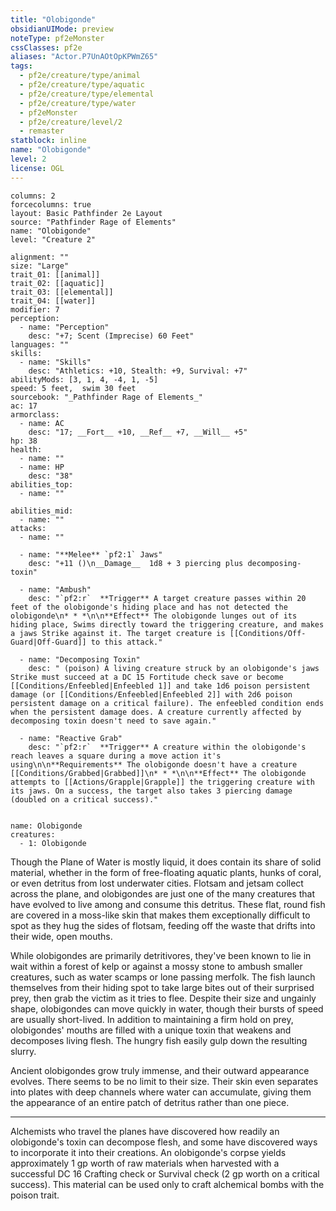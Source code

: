 ```yaml
---
title: "Olobigonde"
obsidianUIMode: preview
noteType: pf2eMonster
cssClasses: pf2e
aliases: "Actor.P7UnAOtOpKPWmZ65" 
tags:
  - pf2e/creature/type/animal
  - pf2e/creature/type/aquatic
  - pf2e/creature/type/elemental
  - pf2e/creature/type/water
  - pf2eMonster
  - pf2e/creature/level/2
  - remaster
statblock: inline
name: "Olobigonde"
level: 2
license: OGL
---
```


```statblock
columns: 2
forcecolumns: true
layout: Basic Pathfinder 2e Layout
source: "Pathfinder Rage of Elements"
name: "Olobigonde"
level: "Creature 2"

alignment: ""
size: "Large"
trait_01: [[animal]]
trait_02: [[aquatic]]
trait_03: [[elemental]]
trait_04: [[water]]
modifier: 7
perception:
  - name: "Perception"
    desc: "+7; Scent (Imprecise) 60 Feet"
languages: ""
skills:
  - name: "Skills"
    desc: "Athletics: +10, Stealth: +9, Survival: +7"
abilityMods: [3, 1, 4, -4, 1, -5]
speed: 5 feet,  swim 30 feet
sourcebook: "_Pathfinder Rage of Elements_"
ac: 17
armorclass:
  - name: AC
    desc: "17; __Fort__ +10, __Ref__ +7, __Will__ +5"
hp: 38
health:
  - name: ""
  - name: HP
    desc: "38"
abilities_top:
  - name: ""

abilities_mid:
  - name: ""
attacks:
  - name: ""

  - name: "**Melee** `pf2:1` Jaws"
    desc: "+11 ()\n__Damage__  1d8 + 3 piercing plus decomposing-toxin"

  - name: "Ambush"
    desc: "`pf2:r`  **Trigger** A target creature passes within 20 feet of the olobigonde's hiding place and has not detected the olobigonde\n* * *\n\n**Effect** The olobigonde lunges out of its hiding place, Swims directly toward the triggering creature, and makes a jaws Strike against it. The target creature is [[Conditions/Off-Guard|Off-Guard]] to this attack."

  - name: "Decomposing Toxin"
    desc: " (poison) A living creature struck by an olobigonde's jaws Strike must succeed at a DC 15 Fortitude check save or become [[Conditions/Enfeebled|Enfeebled 1]] and take 1d6 poison persistent damage (or [[Conditions/Enfeebled|Enfeebled 2]] with 2d6 poison persistent damage on a critical failure). The enfeebled condition ends when the persistent damage does. A creature currently affected by decomposing toxin doesn't need to save again."

  - name: "Reactive Grab"
    desc: "`pf2:r`  **Trigger** A creature within the olobigonde's reach leaves a square during a move action it's using\n\n**Requirements** The olobigonde doesn't have a creature [[Conditions/Grabbed|Grabbed]]\n* * *\n\n**Effect** The olobigonde attempts to [[Actions/Grapple|Grapple]] the triggering creature with its jaws. On a success, the target also takes 3 piercing damage (doubled on a critical success)."
 
```

```encounter-table
name: Olobigonde
creatures:
  - 1: Olobigonde
```



Though the Plane of Water is mostly liquid, it does contain its share of solid material, whether in the form of free-floating aquatic plants, hunks of coral, or even detritus from lost underwater cities. Flotsam and jetsam collect across the plane, and olobigondes are just one of the many creatures that have evolved to live among and consume this detritus. These flat, round fish are covered in a moss-like skin that makes them exceptionally difficult to spot as they hug the sides of flotsam, feeding off the waste that drifts into their wide, open mouths.

While olobigondes are primarily detritivores, they've been known to lie in wait within a forest of kelp or against a mossy stone to ambush smaller creatures, such as water scamps or lone passing merfolk. The fish launch themselves from their hiding spot to take large bites out of their surprised prey, then grab the victim as it tries to flee. Despite their size and ungainly shape, olobigondes can move quickly in water, though their bursts of speed are usually short-lived. In addition to maintaining a firm hold on prey, olobigondes' mouths are filled with a unique toxin that weakens and decomposes living flesh. The hungry fish easily gulp down the resulting slurry.

Ancient olobigondes grow truly immense, and their outward appearance evolves. There seems to be no limit to their size. Their skin even separates into plates with deep channels where water can accumulate, giving them the appearance of an entire patch of detritus rather than one piece.

* * *

Alchemists who travel the planes have discovered how readily an olobigonde's toxin can decompose flesh, and some have discovered ways to incorporate it into their creations. An olobigonde's corpse yields approximately 1 gp worth of raw materials when harvested with a successful DC 16 Crafting check or Survival check (2 gp worth on a critical success). This material can be used only to craft alchemical bombs with the poison trait.
